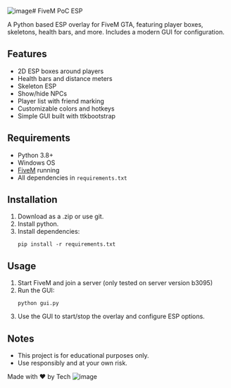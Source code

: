 ![image](https://github.com/user-attachments/assets/ff41f3f3-f95b-481c-ac67-83d95ec6e0a1)# FiveM PoC ESP

A Python based ESP overlay for FiveM GTA, featuring player boxes, skeletons, health bars, and more. Includes a modern GUI for configuration.

## Features
- 2D ESP boxes around players
- Health bars and distance meters
- Skeleton ESP
- Show/hide NPCs
- Player list with friend marking
- Customizable colors and hotkeys
- Simple GUI built with ttkbootstrap

## Requirements
- Python 3.8+
- Windows OS
- [FiveM](https://fivem.net/) running
- All dependencies in `requirements.txt`

## Installation
1. Download as a .zip or use git.
2. Install python.
3. Install dependencies:
   ```
   pip install -r requirements.txt
   ```

## Usage
1. Start FiveM and join a server (only tested on server version b3095)
2. Run the GUI:
   ```
   python gui.py
   ```
3. Use the GUI to start/stop the overlay and configure ESP options.

## Notes
- This project is for educational purposes only.
- Use responsibly and at your own risk.

Made with ❤️ by Tech
![image](https://github.com/user-attachments/assets/5784be03-dd51-4dea-9265-3f31e7362f61)

